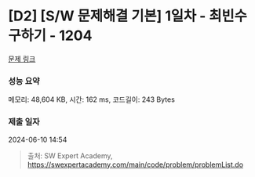 # [D2] [S/W 문제해결 기본] 1일차 - 최빈수 구하기 - 1204 

[문제 링크](https://swexpertacademy.com/main/code/problem/problemDetail.do?contestProbId=AV13zo1KAAACFAYh) 

### 성능 요약

메모리: 48,604 KB, 시간: 162 ms, 코드길이: 243 Bytes

### 제출 일자

2024-06-10 14:54



> 출처: SW Expert Academy, https://swexpertacademy.com/main/code/problem/problemList.do